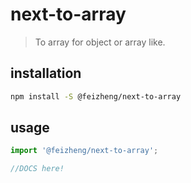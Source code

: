 # next-to-array
> To array for object or array like.

## installation
```bash
npm install -S @feizheng/next-to-array
```

## usage
```js
import '@feizheng/next-to-array';

//DOCS here!
```

